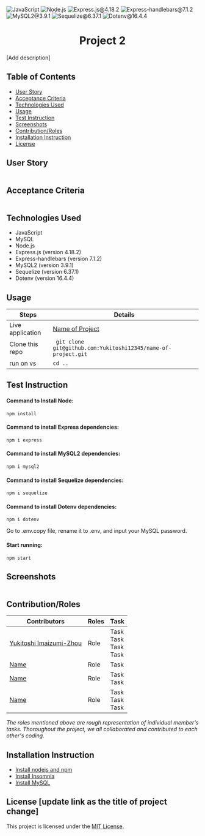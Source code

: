 ![JavaScript](https://img.shields.io/badge/JavaScript-orange)  ![Node.js](https://img.shields.io/badge/Node.js-blue) ![Express.js@4.18.2](https://img.shields.io/badge/Express.js@4.18.2-purple) ![Express-handlebars@7.1.2](https://img.shields.io/badge/Express-handlebars@7.1.2-lightgreen) ![MySQL2@3.9.1](https://img.shields.io/badge/MySQL2@3.9.1-yellow) ![Sequelize@6.37.1](https://img.shields.io/badge/Sequelize@6.37.1-lightblue) ![Dotenv@16.4.4](https://img.shields.io/badge/Dotenv@16.4.4-grey) 

<h1 align ="center">Project 2</h1>

[Add description]

## Table of Contents
- [User Story](#user-story)
- [Acceptance Criteria](#acceptance-criteria)
- [Technologies Used](#technologies-used)
- [Usage](#usage)
- [Test Instruction](#test-instruction)
- [Screenshots](#screenshots)
- [Contribution/Roles](#contributionroles)
- [Installation Instruction](#installation-instruction)
- [License](#license)

## User Story
```md

```

## Acceptance Criteria
```md

```

## Technologies Used
- JavaScript
- MySQL
- Node.js
- Express.js (version 4.18.2)
- Express-handlebars (version 7.1.2)
- MySQL2 (version 3.9.1)
- Sequelize (version 6.37.1)
- Dotenv (version 16.4.4)

## Usage
| Steps                | Details                                                                  |
| -------------------- | ------------------------------------------------------------------------ |
| Live application |  [Name of Project](https://yukitoshi12345.github.io/Project-2/)                                                           |
| Clone this repo      | ` git clone git@github.com:Yukitoshi12345/name-of-project.git` |
| run on vs | ` cd .. `                                                           |

## Test Instruction
#### Command to Install Node:
`
npm install
`
#### Command to install Express dependencies:
`
npm i express
`
#### Command to install MySQL2 dependencies:
`
npm i mysql2
`
#### Command to install Sequelize dependencies:
`
npm i sequelize
`
#### Command to install Dotenv dependencies:
`
npm i dotenv
`

Go to .env.copy file, rename it to .env, and input your MySQL password.

#### Start running:
`
npm start
`

## Screenshots
![]()

## Contribution/Roles
| Contributors                                                  | Roles                        | Task
| --------------------                                          | -------------------------    |---------------------------------------------  	|
| [Yukitoshi Imaizumi-Zhou](https://github.com/yukitoshi12345)  | Role	   | Task<br> Task<br> Task<br>Task|
| [Name](https://github.com/name)                  | Role                    | Task |
| [Name](https://github.com/name)                | Role     			   | Task<br> Task  |
| [Name](https://github.com/Task)            | Role   |  Task <br> Task <br> Task|

*The roles mentioned above are rough representation of individual member's tasks. Thoroughout the project, we all collaborated and contributed to each other's coding.*

## Installation Instruction
- [Install nodejs and npm](https://nodejs.org/en/download) 
- [Install Insomnia](https://insomnia.rest/download)
- [Install MySQL](https://dev.mysql.com/downloads/mysql/)


## License [update link as the title of project change]
This project is licensed under the [MIT License](https://github.com/Yukitoshi12345/Project-2/blob/main/LICENSE).
